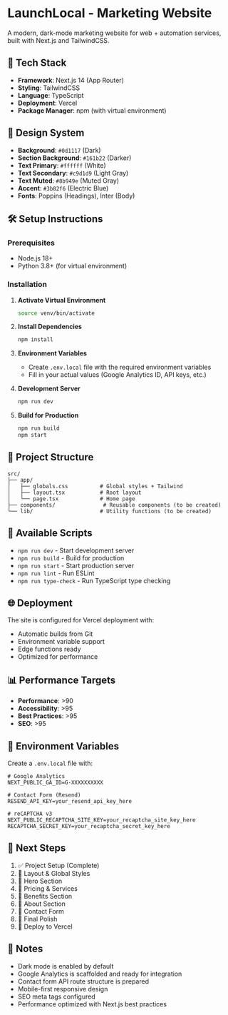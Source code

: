 # LaunchLocal - Marketing Website

A modern, dark-mode marketing website for web + automation services, built with Next.js and TailwindCSS.

## 🚀 Tech Stack

- **Framework**: Next.js 14 (App Router)
- **Styling**: TailwindCSS
- **Language**: TypeScript
- **Deployment**: Vercel
- **Package Manager**: npm (with virtual environment)

## 🎨 Design System

- **Background**: `#0d1117` (Dark)
- **Section Background**: `#161b22` (Darker)
- **Text Primary**: `#ffffff` (White)
- **Text Secondary**: `#c9d1d9` (Light Gray)
- **Text Muted**: `#8b949e` (Muted Gray)
- **Accent**: `#3b82f6` (Electric Blue)
- **Fonts**: Poppins (Headings), Inter (Body)

## 🛠️ Setup Instructions

### Prerequisites
- Node.js 18+ 
- Python 3.8+ (for virtual environment)

### Installation

1. **Activate Virtual Environment**
   ```bash
   source venv/bin/activate
   ```

2. **Install Dependencies**
   ```bash
   npm install
   ```

3. **Environment Variables**
   - Create `.env.local` file with the required environment variables
   - Fill in your actual values (Google Analytics ID, API keys, etc.)

4. **Development Server**
   ```bash
   npm run dev
   ```

5. **Build for Production**
   ```bash
   npm run build
   npm start
   ```

## 📁 Project Structure

```
src/
├── app/
│   ├── globals.css          # Global styles + Tailwind
│   ├── layout.tsx           # Root layout
│   └── page.tsx             # Home page
├── components/               # Reusable components (to be created)
└── lib/                     # Utility functions (to be created)
```

## 🔧 Available Scripts

- `npm run dev` - Start development server
- `npm run build` - Build for production
- `npm run start` - Start production server
- `npm run lint` - Run ESLint
- `npm run type-check` - Run TypeScript type checking

## 🌐 Deployment

The site is configured for Vercel deployment with:
- Automatic builds from Git
- Environment variable support
- Edge functions ready
- Optimized for performance

## 📊 Performance Targets

- **Performance**: >90
- **Accessibility**: >95
- **Best Practices**: >95
- **SEO**: >95

## 🔑 Environment Variables

Create a `.env.local` file with:

```env
# Google Analytics
NEXT_PUBLIC_GA_ID=G-XXXXXXXXXX

# Contact Form (Resend)
RESEND_API_KEY=your_resend_api_key_here

# reCAPTCHA v3
NEXT_PUBLIC_RECAPTCHA_SITE_KEY=your_recaptcha_site_key_here
RECAPTCHA_SECRET_KEY=your_recaptcha_secret_key_here
```

## 🎯 Next Steps

1. ✅ Project Setup (Complete)
2. 🔄 Layout & Global Styles
3. 🔄 Hero Section
4. 🔄 Pricing & Services
5. 🔄 Benefits Section
6. 🔄 About Section
7. 🔄 Contact Form
8. 🔄 Final Polish
9. 🚀 Deploy to Vercel

## 📝 Notes

- Dark mode is enabled by default
- Google Analytics is scaffolded and ready for integration
- Contact form API route structure is prepared
- Mobile-first responsive design
- SEO meta tags configured
- Performance optimized with Next.js best practices
